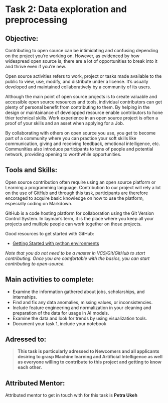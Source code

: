 # Task 2: Data exploration and preprocessing
## Objective:  

Contributing to open source can be intimidating and confusing depending on the project you’re working on.
However, as evidenced by how widespread open source is, there are a lot of opportunities to break into it and thrive even if you’re new. 

Open source activities refers to work, project or tasks made available to the public to view, 
use, modify, and distribute under a license. It’s usually developed and maintained collaboratively by a community of its users. 

Although the main point of  open source projects is to create valuable and accessible open source resources and tools, 
individual contributors can get plenty of personal benefit from contributing to them. By helping in the design or maintainance of developped resource enable contributors to hone thier technical skills. Work experience in an open source project is often a proof of your skills and an asset when applying for a Job. 

By collaborating with others on open source you use, you get to become part of a 
community where you can practice your soft skills like communication, giving and receiving feedback, 
emotional intelligence, etc. Communities also introduce participants to tons of people and potential network,
providing opening to worthwhile opportunities.

## Tools and Skills: 
Open source contribution often require using an open source platform or Learning a programming language. 
Contribution to our project will rely a lot on the use of GitHub and through this task, participants are therefore encoraged to acquire basic knowledge on how to use the platform, especially coding on Markdown.

GitHub is a code hosting platform for collaboration using the Git Version Control System. In layman’s term, it is the place where you keep all your projects and multiple people can work together on those projects.

Good resources to get started with GitHub:
- [Getting Started with python environments](https://medium.com/analytics-vidhya/getting-started-with-python-anaconda-google-colab-and-virtual-environments-1ce8fc3286f9)

_Note that you do not need to be a master in VCS/Git/GitHub to start contributing. 
Once you are comfortable with the basics, you can start contributing to open-source._

## Main activities to complete: 
- Examine the information gathered about jobs, scholarships, and internships.
- Find and fix any data anomalies, missing values, or inconsistencies.
- Include feature engineering and normalization in your cleaning and preparation of the data for usage in AI models.
- Examine the data and look for trends by using visualization tools.
- Document your task 1, include your notebook

## Adressed to:
>**This task is particularly adressed to Newcomers and all applicants desiring to grasp Machine learning and Artificial Intelligence as well as everyone willing to contribute to this project and getting to know each other.**

## Attributed Mentor:
Attributed mentor to get in touch with for this task is **Petra Ukeh**


